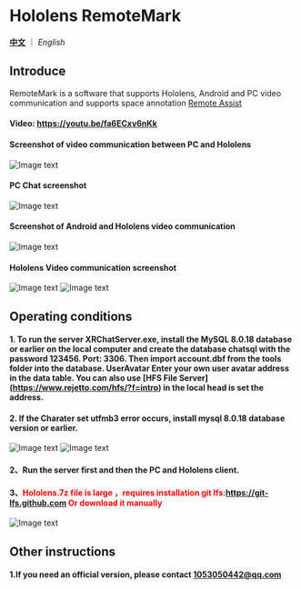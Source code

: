 # Hololens RemoteMark

[**中文**](README.md) ｜ *English*

## Introduce
RemoteMark is a software that supports Hololens, Android and PC video communication and supports space annotation  [Remote Assist](https://docs.microsoft.com/en-us/dynamics365/mixed-reality/remote-assist/ra-overview)

#### Video: https://youtu.be/fa6ECxv6nKk
#### Screenshot of video communication between PC and Hololens
![Image text](Image/pc.jpg)
#### PC Chat screenshot
![Image text](Image/pc_chat.jpg)
#### Screenshot of Android and Hololens video communication
![Image text](Image/android.jpg)
#### Hololens Video communication screenshot
![Image text](Image/hls.jpg)
![Image text](Image/hls2.jpg)
## Operating conditions

#### 1. To run the server XRChatServer.exe, install the MySQL 8.0.18 database or earlier on the local computer and create the database chatsql with the password 123456. Port: 3306. Then import account.dbf from the tools folder into the database. UserAvatar Enter your own user avatar address in the data table. You can also use [HFS File Server] (https://www.rejetto.com/hfs/?f=intro) in the local head is set the address.

#### 2. If the Charater set utfmb3 error occurs, install mysql 8.0.18 database version or earlier.

 
![Image text](Image/sqlset.png)
![Image text](Image/SQL.png)
#### 2、Run the server first and then the PC and Hololens client.
#### 3、<font color=red>Hololens.7z  file is large ，requires installation git lfs:https://git-lfs.github.com Or download it manually</font>
![Image text](Image/hlsload.jpg)
## Other instructions
#### 1.If you need an official version, please contact 1053050442@qq.com
